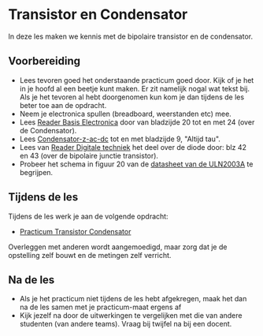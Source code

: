 # Transistor en Condensator

In deze les maken we kennis met de bipolaire transistor en de condensator.

## Voorbereiding
- Lees tevoren goed het onderstaande practicum goed door. Kijk of je het in je hoofd al een beetje kunt maken. Er zit namelijk nogal wat tekst bij. Als je het tevoren al hebt doorgenomen kun kom je dan tijdens de les beter toe aan de opdracht.
- Neem je electronica spullen (breadboard, weerstanden etc) mee.
- Lees [Reader Basis Electronica](https://github.com/HU-TI-DEV/TI-S2/blob/main/hardware-interfacing/pdfs/reader-basis-electronica.pdf) door van bladzijde 20 tot en met 24 (over de Condensator).
- Lees [Condensator-z-ac-dc](https://github.com/HU-TI-DEV/TI-S2/blob/main/hardware-interfacing/pdfs/condensator-z-ac-dc.pdf) tot en met bladzijde 9, "Altijd tau".
- Lees van [Reader Digitale techniek](https://github.com/HU-TI-DEV/TI-S2/blob/main/hardware-interfacing/pdfs/reader-dit.pdf) het deel over de diode door: blz 42 en 43 (over de bipolaire junctie transistor).
- Probeer het schema in figuur 20 van de [datasheet van de ULN2003A](https://github.com/HU-TI-DEV/TI-S2/blob/main/hardware-interfacing/pdfs/uln2003a.pdf) te begrijpen.

## Tijdens de les

Tijdens de les werk je aan de volgende opdracht:

- [Practicum Transistor Condensator](../hardware-interfacing/basis-elektronica/transistor-condensator/practicum-transistor-condensator.md) 

Overleggen met anderen wordt aangemoedigd, maar zorg dat je de opstelling zelf bouwt en de metingen zelf verricht.
  
## Na de les

- Als je het practicum niet tijdens de les hebt afgekregen, maak het dan na de les samen met je practicum-maat ergens af
- Kijk jezelf na door de uitwerkingen te vergelijken met die van andere studenten (van andere teams). Vraag bij twijfel na bij een docent.
